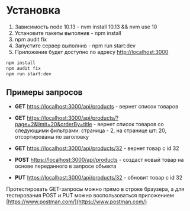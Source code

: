 # Установка

1. Зависимость node 10.13 - nvm install 10.13 && nvm use 10
2. Установите пакеты выполнив - npm install
3. npm audit fix
4. Запустите сервер выполнив - npm run start:dev
5. Приложение будет доступно по адресу <http://localhost:3000>

```bash
npm install
npm audit fix
npm run start:dev
```

## Примеры запросов

- **GET** <https://localhost:3000/api/products> - вернет список товаров

- **GET** <https://localhost:3000/api/products/?page=2&limit=20&orderBy=title> - вернет список товаров со следующими фильтрами: страница - 2, на странице шт: 20, отсортированы по заголовку

- **GET** <https://localhost:3000/api/products/32> - вернет товар с id 32
- **POST** <https://localhost:3000/api/products> - создаст новый товар на основе переданного в запросе объекта
- **PUT** <https://localhost:3000/api/products/32> - обновит товар с id 32

Протестировать GET-запросы можно прямо в строке браузера, а для тестирования POST и PUT можно воспользоваться приложением [https://www.postman.com/](https://www.postman.com/)
